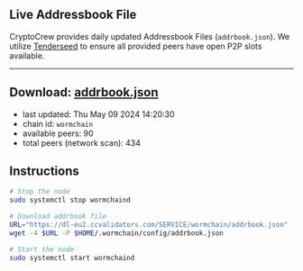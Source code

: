 ## Live Addressbook File

CryptoCrew provides daily updated Addressbook Files (`addrbook.json`). We utilize [Tenderseed](https://github.com/binaryholdings/tenderseed) to ensure all provided peers have open P2P slots available.

---
**Download: [addrbook.json](https://dl-eu2.ccvalidators.com/SERVICE/wormchain/addrbook.json)**
---

- last updated: Thu May 09 2024 14:20:30
- chain id: `wormchain`
- available peers: 90
- total peers (network scan): 434

## Instructions
```sh
# Stop the node
sudo systemctl stop wormchaind

# Download addrbook file
URL="https://dl-eu2.ccvalidators.com/SERVICE/wormchain/addrbook.json"
wget -4 $URL -P $HOME/.wormchain/config/addrbook.json

# Start the node
sudo systemctl start wormchaind
```
